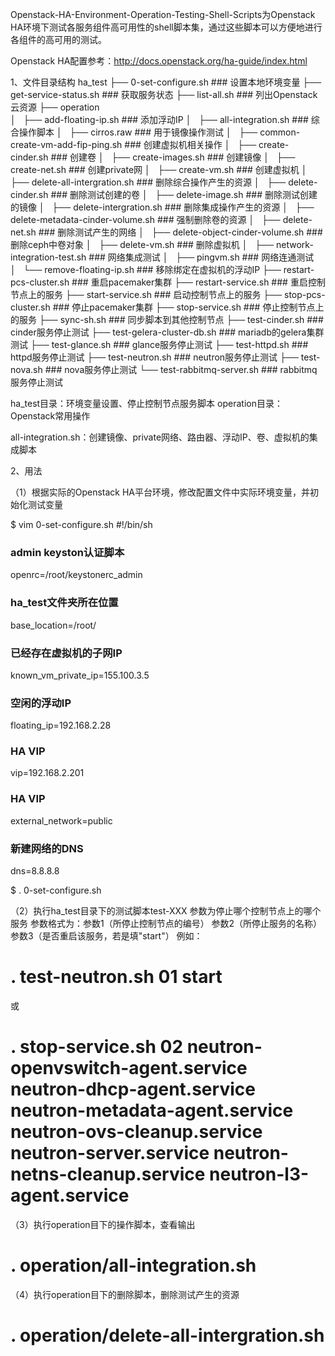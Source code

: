 Openstack-HA-Environment-Operation-Testing-Shell-Scripts为Openstack HA环境下测试各服务组件高可用性的shell脚本集，通过这些脚本可以方便地进行各组件的高可用的测试。

Openstack HA配置参考：http://docs.openstack.org/ha-guide/index.html

1、文件目录结构
ha_test
├── 0-set-configure.sh                     ### 设置本地环境变量
├── get-service-status.sh                  ### 获取服务状态
├── list-all.sh                            ### 列出Openstack云资源
├── operation                              
│   ├── add-floating-ip.sh                 ### 添加浮动IP
│   ├── all-integration.sh                 ### 综合操作脚本
│   ├── cirros.raw                         ### 用于镜像操作测试
│   ├── common-create-vm-add-fip-ping.sh   ### 创建虚拟机相关操作
│   ├── create-cinder.sh                   ### 创建卷
│   ├── create-images.sh                   ### 创建镜像
│   ├── create-net.sh                      ### 创建private网
│   ├── create-vm.sh                       ### 创建虚拟机
│   ├── delete-all-intergration.sh         ### 删除综合操作产生的资源
│   ├── delete-cinder.sh                   ### 删除测试创建的卷
│   ├── delete-image.sh                    ### 删除测试创建的镜像
│   ├── delete-intergration.sh             ### 删除集成操作产生的资源
│   ├── delete-metadata-cinder-volume.sh   ### 强制删除卷的资源
│   ├── delete-net.sh                      ### 删除测试产生的网络
│   ├── delete-object-cinder-volume.sh     ### 删除ceph中卷对象
│   ├── delete-vm.sh                       ### 删除虚拟机
│   ├── network-integration-test.sh        ### 网络集成测试
│   ├── pingvm.sh                          ### 网络连通测试
│   └── remove-floating-ip.sh              ### 移除绑定在虚拟机的浮动IP
├── restart-pcs-cluster.sh                 ### 重启pacemaker集群
├── restart-service.sh                     ### 重启控制节点上的服务
├── start-service.sh                       ### 启动控制节点上的服务
├── stop-pcs-cluster.sh                    ### 停止pacemaker集群
├── stop-service.sh                        ### 停止控制节点上的服务
├── sync-sh.sh                             ### 同步脚本到其他控制节点
├── test-cinder.sh                         ### cinder服务停止测试
├── test-gelera-cluster-db.sh              ### mariadb的gelera集群测试
├── test-glance.sh                         ### glance服务停止测试
├── test-httpd.sh                          ### httpd服务停止测试
├── test-neutron.sh                        ### neutron服务停止测试
├── test-nova.sh                           ### nova服务停止测试
└── test-rabbitmq-server.sh                ### rabbitmq服务停止测试


ha_test目录：环境变量设置、停止控制节点服务脚本
operation目录：Openstack常用操作

all-integration.sh：创建镜像、private网络、路由器、浮动IP、卷、虚拟机的集成脚本

2、用法

（1）根据实际的Openstack HA平台环境，修改配置文件中实际环境变量，并初始化测试变量

$ vim 0-set-configure.sh
#!/bin/sh
### admin keyston认证脚本
openrc=/root/keystonerc_admin
### ha_test文件夹所在位置
base_location=/root/

### 已经存在虚拟机的子网IP
known_vm_private_ip=155.100.3.5

### 空闲的浮动IP
floating_ip=192.168.2.28

### HA VIP
vip=192.168.2.201

### HA VIP
external_network=public
### 新建网络的DNS
dns=8.8.8.8

$ . 0-set-configure.sh

（2）执行ha_test目录下的测试脚本test-XXX
参数为停止哪个控制节点上的哪个服务
参数格式为：参数1（所停止控制节点的编号） 参数2（所停止服务的名称） 参数3（是否重启该服务，若是填"start"）
例如：
# . test-neutron.sh 01 start
或
# . stop-service.sh 02 neutron-openvswitch-agent.service neutron-dhcp-agent.service neutron-metadata-agent.service neutron-ovs-cleanup.service neutron-server.service neutron-netns-cleanup.service neutron-l3-agent.service

（3）执行operation目下的操作脚本，查看输出
# . operation/all-integration.sh

（4）执行operation目下的删除脚本，删除测试产生的资源
# . operation/delete-all-intergration.sh




